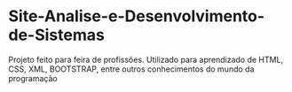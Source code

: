 # Site-Analise-e-Desenvolvimento-de-Sistemas
Projeto feito para feira de profissões. Utilizado para aprendizado de HTML, CSS, XML, BOOTSTRAP, entre outros conhecimentos do mundo da programação
